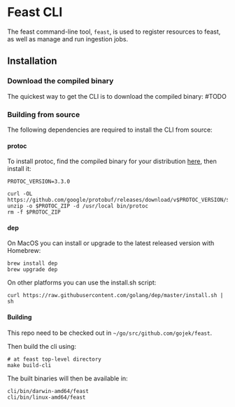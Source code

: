# Feast CLI

The feast command-line tool, `feast`, is used to register resources to feast, as well as manage and run ingestion jobs.

## Installation

### Download the compiled binary

The quickest way to get the CLI is to download the compiled binary: #TODO

### Building from source

The following dependencies are required to install the CLI from source:
#### protoc
To install protoc, find the compiled binary for your distribution [here](https://github.com/protocolbuffers/protobuf/releases), then install it:
```
PROTOC_VERSION=3.3.0

curl -OL https://github.com/google/protobuf/releases/download/v$PROTOC_VERSION/$PROTOC_ZIP
unzip -o $PROTOC_ZIP -d /usr/local bin/protoc
rm -f $PROTOC_ZIP
```

#### dep
On MacOS you can install or upgrade to the latest released version with Homebrew:


```
brew install dep
brew upgrade dep
```

On other platforms you can use the install.sh script:
```
curl https://raw.githubusercontent.com/golang/dep/master/install.sh | sh
```

#### Building 

This repo need to be checked out in `~/go/src/github.com/gojek/feast`.

Then build the cli using:
```
# at feast top-level directory
make build-cli
```

The built binaries will then be available in:
```
cli/bin/darwin-amd64/feast
cli/bin/linux-amd64/feast
```
